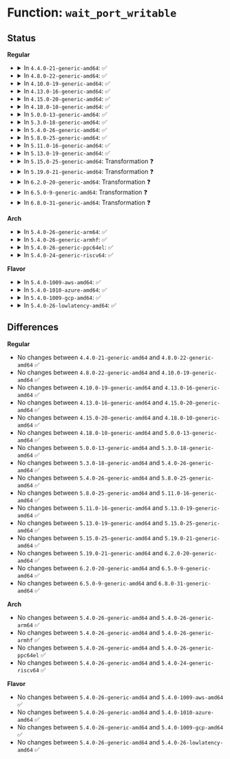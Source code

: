 # Function: <code>wait_port_writable</code>

## Status
<b>Regular</b>
<ul>
<li>
<details>
<summary>In <code>4.4.0-21-generic-amd64</code>: ✅</summary>

```c
int wait_port_writable(struct port * port, bool nonblock)
```

```json
{
  "name": "wait_port_writable",
  "collision_type": "Unique Static",
  "inline_type": "No",
  "funcs": [
    {
      "addr": 18446744071584184288,
      "name": "wait_port_writable",
      "external": false,
      "loc": "drivers/char/virtio_console.c:795",
      "file": "drivers/char/virtio_console.c",
      "inline": "seen, unknown",
      "caller_inline": [],
      "caller_func": [
        "drivers/char/virtio_console.c:port_fops_splice_write"
      ]
    }
  ],
  "symbols": [
    {
      "addr": 18446744071584184288,
      "name": "wait_port_writable",
      "section": ".text",
      "bind": "STB_LOCAL",
      "size": 396
    }
  ]
}
```
</details>
</li>
<li>
<details>
<summary>In <code>4.8.0-22-generic-amd64</code>: ✅</summary>

```c
int wait_port_writable(struct port * port, bool nonblock)
```

```json
{
  "name": "wait_port_writable",
  "collision_type": "Unique Static",
  "inline_type": "No",
  "funcs": [
    {
      "addr": 18446744071584523520,
      "name": "wait_port_writable",
      "external": false,
      "loc": "drivers/char/virtio_console.c:802",
      "file": "drivers/char/virtio_console.c",
      "inline": "seen, unknown",
      "caller_inline": [],
      "caller_func": [
        "drivers/char/virtio_console.c:port_fops_splice_write"
      ]
    }
  ],
  "symbols": [
    {
      "addr": 18446744071584523520,
      "name": "wait_port_writable",
      "section": ".text",
      "bind": "STB_LOCAL",
      "size": 396
    }
  ]
}
```
</details>
</li>
<li>
<details>
<summary>In <code>4.10.0-19-generic-amd64</code>: ✅</summary>

```c
int wait_port_writable(struct port * port, bool nonblock)
```

```json
{
  "name": "wait_port_writable",
  "collision_type": "Unique Static",
  "inline_type": "No",
  "funcs": [
    {
      "addr": 18446744071584705600,
      "name": "wait_port_writable",
      "external": false,
      "loc": "drivers/char/virtio_console.c:801",
      "file": "drivers/char/virtio_console.c",
      "inline": "seen, unknown",
      "caller_inline": [],
      "caller_func": [
        "drivers/char/virtio_console.c:port_fops_splice_write"
      ]
    }
  ],
  "symbols": [
    {
      "addr": 18446744071584705600,
      "name": "wait_port_writable",
      "section": ".text",
      "bind": "STB_LOCAL",
      "size": 379
    }
  ]
}
```
</details>
</li>
<li>
<details>
<summary>In <code>4.13.0-16-generic-amd64</code>: ✅</summary>

```c
int wait_port_writable(struct port * port, bool nonblock)
```

```json
{
  "name": "wait_port_writable",
  "collision_type": "Unique Static",
  "inline_type": "No",
  "funcs": [
    {
      "addr": 18446744071584787552,
      "name": "wait_port_writable",
      "external": false,
      "loc": "drivers/char/virtio_console.c:801",
      "file": "drivers/char/virtio_console.c",
      "inline": "seen, unknown",
      "caller_inline": [],
      "caller_func": [
        "drivers/char/virtio_console.c:port_fops_splice_write"
      ]
    }
  ],
  "symbols": [
    {
      "addr": 18446744071584787552,
      "name": "wait_port_writable",
      "section": ".text",
      "bind": "STB_LOCAL",
      "size": 362
    }
  ]
}
```
</details>
</li>
<li>
<details>
<summary>In <code>4.15.0-20-generic-amd64</code>: ✅</summary>

```c
int wait_port_writable(struct port * port, bool nonblock)
```

```json
{
  "name": "wait_port_writable",
  "collision_type": "Unique Static",
  "inline_type": "No",
  "funcs": [
    {
      "addr": 18446744071585207776,
      "name": "wait_port_writable",
      "external": false,
      "loc": "drivers/char/virtio_console.c:798",
      "file": "drivers/char/virtio_console.c",
      "inline": "seen, unknown",
      "caller_inline": [],
      "caller_func": [
        "drivers/char/virtio_console.c:port_fops_splice_write"
      ]
    }
  ],
  "symbols": [
    {
      "addr": 18446744071585207776,
      "name": "wait_port_writable",
      "section": ".text",
      "bind": "STB_LOCAL",
      "size": 355
    }
  ]
}
```
</details>
</li>
<li>
<details>
<summary>In <code>4.18.0-10-generic-amd64</code>: ✅</summary>

```c
int wait_port_writable(struct port * port, bool nonblock)
```

```json
{
  "name": "wait_port_writable",
  "collision_type": "Unique Static",
  "inline_type": "No",
  "funcs": [
    {
      "addr": 18446744071585444288,
      "name": "wait_port_writable",
      "external": false,
      "loc": "drivers/char/virtio_console.c:797",
      "file": "drivers/char/virtio_console.c",
      "inline": "seen, unknown",
      "caller_inline": [],
      "caller_func": [
        "drivers/char/virtio_console.c:port_fops_splice_write"
      ]
    }
  ],
  "symbols": [
    {
      "addr": 18446744071585444288,
      "name": "wait_port_writable",
      "section": ".text",
      "bind": "STB_LOCAL",
      "size": 340
    }
  ]
}
```
</details>
</li>
<li>
<details>
<summary>In <code>5.0.0-13-generic-amd64</code>: ✅</summary>

```c
int wait_port_writable(struct port * port, bool nonblock)
```

```json
{
  "name": "wait_port_writable",
  "collision_type": "Unique Static",
  "inline_type": "No",
  "funcs": [
    {
      "addr": 18446744071585567536,
      "name": "wait_port_writable",
      "external": false,
      "loc": "drivers/char/virtio_console.c:797",
      "file": "drivers/char/virtio_console.c",
      "inline": "seen, unknown",
      "caller_inline": [],
      "caller_func": [
        "drivers/char/virtio_console.c:port_fops_splice_write"
      ]
    }
  ],
  "symbols": [
    {
      "addr": 18446744071585567536,
      "name": "wait_port_writable",
      "section": ".text",
      "bind": "STB_LOCAL",
      "size": 340
    }
  ]
}
```
</details>
</li>
<li>
<details>
<summary>In <code>5.3.0-18-generic-amd64</code>: ✅</summary>

```c
int wait_port_writable(struct port * port, bool nonblock)
```

```json
{
  "name": "wait_port_writable",
  "collision_type": "Unique Static",
  "inline_type": "No",
  "funcs": [
    {
      "addr": 18446744071585787088,
      "name": "wait_port_writable",
      "external": false,
      "loc": "drivers/char/virtio_console.c:784",
      "file": "drivers/char/virtio_console.c",
      "inline": "seen, unknown",
      "caller_inline": [],
      "caller_func": [
        "drivers/char/virtio_console.c:port_fops_splice_write"
      ]
    }
  ],
  "symbols": [
    {
      "addr": 18446744071585787088,
      "name": "wait_port_writable",
      "section": ".text",
      "bind": "STB_LOCAL",
      "size": 373
    }
  ]
}
```
</details>
</li>
<li>
<details>
<summary>In <code>5.4.0-26-generic-amd64</code>: ✅</summary>

```c
int wait_port_writable(struct port * port, bool nonblock)
```

```json
{
  "name": "wait_port_writable",
  "collision_type": "Unique Static",
  "inline_type": "No",
  "funcs": [
    {
      "addr": 18446744071585929824,
      "name": "wait_port_writable",
      "external": false,
      "loc": "drivers/char/virtio_console.c:784",
      "file": "drivers/char/virtio_console.c",
      "inline": "seen, unknown",
      "caller_inline": [],
      "caller_func": [
        "drivers/char/virtio_console.c:port_fops_splice_write"
      ]
    }
  ],
  "symbols": [
    {
      "addr": 18446744071585929824,
      "name": "wait_port_writable",
      "section": ".text",
      "bind": "STB_LOCAL",
      "size": 373
    }
  ]
}
```
</details>
</li>
<li>
<details>
<summary>In <code>5.8.0-25-generic-amd64</code>: ✅</summary>

```c
int wait_port_writable(struct port * port, bool nonblock)
```

```json
{
  "name": "wait_port_writable",
  "collision_type": "Unique Static",
  "inline_type": "No",
  "funcs": [
    {
      "addr": 18446744071586672944,
      "name": "wait_port_writable",
      "external": false,
      "loc": "drivers/char/virtio_console.c:784",
      "file": "drivers/char/virtio_console.c",
      "inline": "seen, unknown",
      "caller_inline": [],
      "caller_func": [
        "drivers/char/virtio_console.c:port_fops_splice_write"
      ]
    }
  ],
  "symbols": [
    {
      "addr": 18446744071586672944,
      "name": "wait_port_writable",
      "section": ".text",
      "bind": "STB_LOCAL",
      "size": 647
    }
  ]
}
```
</details>
</li>
<li>
<details>
<summary>In <code>5.11.0-16-generic-amd64</code>: ✅</summary>

```c
int wait_port_writable(struct port * port, bool nonblock)
```

```json
{
  "name": "wait_port_writable",
  "collision_type": "Unique Static",
  "inline_type": "No",
  "funcs": [
    {
      "addr": 18446744071586782816,
      "name": "wait_port_writable",
      "external": false,
      "loc": "drivers/char/virtio_console.c:784",
      "file": "drivers/char/virtio_console.c",
      "inline": "seen, unknown",
      "caller_inline": [],
      "caller_func": [
        "drivers/char/virtio_console.c:port_fops_splice_write"
      ]
    }
  ],
  "symbols": [
    {
      "addr": 18446744071586782816,
      "name": "wait_port_writable",
      "section": ".text",
      "bind": "STB_LOCAL",
      "size": 647
    }
  ]
}
```
</details>
</li>
<li>
<details>
<summary>In <code>5.13.0-19-generic-amd64</code>: ✅</summary>

```c
int wait_port_writable(struct port * port, bool nonblock)
```

```json
{
  "name": "wait_port_writable",
  "collision_type": "Unique Static",
  "inline_type": "No",
  "funcs": [
    {
      "addr": 18446744071586662624,
      "name": "wait_port_writable",
      "external": false,
      "loc": "drivers/char/virtio_console.c:784",
      "file": "drivers/char/virtio_console.c",
      "inline": "seen, unknown",
      "caller_inline": [],
      "caller_func": [
        "drivers/char/virtio_console.c:port_fops_splice_write"
      ]
    }
  ],
  "symbols": [
    {
      "addr": 18446744071586662624,
      "name": "wait_port_writable",
      "section": ".text",
      "bind": "STB_LOCAL",
      "size": 647
    }
  ]
}
```
</details>
</li>
<li>
<details>
<summary>In <code>5.15.0-25-generic-amd64</code>: Transformation ❓</summary>

```c
int wait_port_writable(struct port * port, bool nonblock)
```

```json
{
  "name": "wait_port_writable",
  "collision_type": "Unique Static",
  "inline_type": "No",
  "funcs": [
    {
      "addr": 0,
      "name": "wait_port_writable",
      "external": false,
      "loc": "drivers/char/virtio_console.c:784",
      "file": "drivers/char/virtio_console.c",
      "inline": "seen, unknown",
      "caller_inline": [],
      "caller_func": [
        "drivers/char/virtio_console.c:port_fops_splice_write"
      ]
    }
  ],
  "symbols": [
    {
      "addr": 18446744071587208288,
      "name": "wait_port_writable",
      "section": ".text",
      "bind": "STB_LOCAL",
      "size": 311
    },
    {
      "addr": 18446744071592455376,
      "name": "wait_port_writable.cold",
      "section": ".text",
      "bind": "STB_LOCAL",
      "size": 20
    }
  ]
}
```
</details>
</li>
<li>
<details>
<summary>In <code>5.19.0-21-generic-amd64</code>: Transformation ❓</summary>

```c
int wait_port_writable(struct port * port, bool nonblock)
```

```json
{
  "name": "wait_port_writable",
  "collision_type": "Unique Static",
  "inline_type": "No",
  "funcs": [
    {
      "addr": 0,
      "name": "wait_port_writable",
      "external": false,
      "loc": "drivers/char/virtio_console.c:785",
      "file": "drivers/char/virtio_console.c",
      "inline": "seen, unknown",
      "caller_inline": [],
      "caller_func": [
        "drivers/char/virtio_console.c:port_fops_splice_write",
        "drivers/char/virtio_console.c:port_fops_write"
      ]
    }
  ],
  "symbols": [
    {
      "addr": 18446744071588513568,
      "name": "wait_port_writable",
      "section": ".text",
      "bind": "STB_LOCAL",
      "size": 361
    },
    {
      "addr": 18446744071594325133,
      "name": "wait_port_writable.cold",
      "section": ".text",
      "bind": "STB_LOCAL",
      "size": 20
    }
  ]
}
```
</details>
</li>
<li>
<details>
<summary>In <code>6.2.0-20-generic-amd64</code>: Transformation ❓</summary>

```c
int wait_port_writable(struct port * port, bool nonblock)
```

```json
{
  "name": "wait_port_writable",
  "collision_type": "Unique Static",
  "inline_type": "No",
  "funcs": [
    {
      "addr": 0,
      "name": "wait_port_writable",
      "external": false,
      "loc": "drivers/char/virtio_console.c:777",
      "file": "drivers/char/virtio_console.c",
      "inline": "seen, unknown",
      "caller_inline": [],
      "caller_func": [
        "drivers/char/virtio_console.c:port_fops_splice_write",
        "drivers/char/virtio_console.c:port_fops_write"
      ]
    }
  ],
  "symbols": [
    {
      "addr": 18446744071589955600,
      "name": "wait_port_writable",
      "section": ".text",
      "bind": "STB_LOCAL",
      "size": 292
    },
    {
      "addr": 18446744071596238487,
      "name": "wait_port_writable.cold",
      "section": ".text",
      "bind": "STB_LOCAL",
      "size": 20
    }
  ]
}
```
</details>
</li>
<li>
<details>
<summary>In <code>6.5.0-9-generic-amd64</code>: Transformation ❓</summary>

```c
int wait_port_writable(struct port * port, bool nonblock)
```

```json
{
  "name": "wait_port_writable",
  "collision_type": "Unique Static",
  "inline_type": "No",
  "funcs": [
    {
      "addr": 0,
      "name": "wait_port_writable",
      "external": false,
      "loc": "drivers/char/virtio_console.c:778",
      "file": "drivers/char/virtio_console.c",
      "inline": "seen, unknown",
      "caller_inline": [],
      "caller_func": [
        "drivers/char/virtio_console.c:port_fops_splice_write",
        "drivers/char/virtio_console.c:port_fops_write"
      ]
    }
  ],
  "symbols": [
    {
      "addr": 18446744071590264864,
      "name": "wait_port_writable",
      "section": ".text",
      "bind": "STB_LOCAL",
      "size": 292
    },
    {
      "addr": 18446744071596766687,
      "name": "wait_port_writable.cold",
      "section": ".text",
      "bind": "STB_LOCAL",
      "size": 20
    }
  ]
}
```
</details>
</li>
<li>
<details>
<summary>In <code>6.8.0-31-generic-amd64</code>: Transformation ❓</summary>

```c
int wait_port_writable(struct port * port, bool nonblock)
```

```json
{
  "name": "wait_port_writable",
  "collision_type": "Unique Static",
  "inline_type": "No",
  "funcs": [
    {
      "addr": 0,
      "name": "wait_port_writable",
      "external": false,
      "loc": "drivers/char/virtio_console.c:775",
      "file": "drivers/char/virtio_console.c",
      "inline": "seen, unknown",
      "caller_inline": [],
      "caller_func": [
        "drivers/char/virtio_console.c:port_fops_splice_write",
        "drivers/char/virtio_console.c:port_fops_write"
      ]
    }
  ],
  "symbols": [
    {
      "addr": 18446744071590605808,
      "name": "wait_port_writable",
      "section": ".text",
      "bind": "STB_LOCAL",
      "size": 292
    },
    {
      "addr": 18446744071597675348,
      "name": "wait_port_writable.cold",
      "section": ".text",
      "bind": "STB_LOCAL",
      "size": 20
    }
  ]
}
```
</details>
</li>
</ul>
<b>Arch</b>
<ul>
<li>
<details>
<summary>In <code>5.4.0-26-generic-arm64</code>: ✅</summary>

```c
int wait_port_writable(struct port * port, bool nonblock)
```

```json
{
  "name": "wait_port_writable",
  "collision_type": "Unique Static",
  "inline_type": "No",
  "funcs": [
    {
      "addr": 18446603336498757096,
      "name": "wait_port_writable",
      "external": false,
      "loc": "drivers/char/virtio_console.c:784",
      "file": "drivers/char/virtio_console.c",
      "inline": "seen, unknown",
      "caller_inline": [],
      "caller_func": [
        "drivers/char/virtio_console.c:port_fops_splice_write"
      ]
    }
  ],
  "symbols": [
    {
      "addr": 18446603336498757096,
      "name": "wait_port_writable",
      "section": ".text",
      "bind": "STB_LOCAL",
      "size": 388
    }
  ]
}
```
</details>
</li>
<li>
<details>
<summary>In <code>5.4.0-26-generic-armhf</code>: ✅</summary>

```c
int wait_port_writable(struct port * port, bool nonblock)
```

```json
{
  "name": "wait_port_writable",
  "collision_type": "Unique Static",
  "inline_type": "No",
  "funcs": [
    {
      "addr": 3231379084,
      "name": "wait_port_writable",
      "external": false,
      "loc": "drivers/char/virtio_console.c:784",
      "file": "drivers/char/virtio_console.c",
      "inline": "seen, unknown",
      "caller_inline": [],
      "caller_func": [
        "drivers/char/virtio_console.c:port_fops_splice_write"
      ]
    }
  ],
  "symbols": [
    {
      "addr": 3231379084,
      "name": "wait_port_writable",
      "section": ".text",
      "bind": "STB_LOCAL",
      "size": 444
    }
  ]
}
```
</details>
</li>
<li>
<details>
<summary>In <code>5.4.0-26-generic-ppc64el</code>: ✅</summary>

```c
int wait_port_writable(struct port * port, bool nonblock)
```

```json
{
  "name": "wait_port_writable",
  "collision_type": "Unique Static",
  "inline_type": "No",
  "funcs": [
    {
      "addr": 13835058055291917856,
      "name": "wait_port_writable",
      "external": false,
      "loc": "drivers/char/virtio_console.c:784",
      "file": "drivers/char/virtio_console.c",
      "inline": "seen, unknown",
      "caller_inline": [],
      "caller_func": [
        "drivers/char/virtio_console.c:port_fops_splice_write"
      ]
    }
  ],
  "symbols": [
    {
      "addr": 13835058055291917856,
      "name": "wait_port_writable",
      "section": ".text",
      "bind": "STB_LOCAL",
      "size": 616
    }
  ]
}
```
</details>
</li>
<li>
<details>
<summary>In <code>5.4.0-24-generic-riscv64</code>: ✅</summary>

```c
int wait_port_writable(struct port * port, bool nonblock)
```

```json
{
  "name": "wait_port_writable",
  "collision_type": "Unique Static",
  "inline_type": "No",
  "funcs": [
    {
      "addr": 18446743936276258010,
      "name": "wait_port_writable",
      "external": false,
      "loc": "drivers/char/virtio_console.c:784",
      "file": "drivers/char/virtio_console.c",
      "inline": "seen, unknown",
      "caller_inline": [],
      "caller_func": [
        "drivers/char/virtio_console.c:port_fops_splice_write"
      ]
    }
  ],
  "symbols": [
    {
      "addr": 18446743936276258010,
      "name": "wait_port_writable",
      "section": ".text",
      "bind": "STB_LOCAL",
      "size": 324
    }
  ]
}
```
</details>
</li>
</ul>
<b>Flavor</b>
<ul>
<li>
<details>
<summary>In <code>5.4.0-1009-aws-amd64</code>: ✅</summary>

```c
int wait_port_writable(struct port * port, bool nonblock)
```

```json
{
  "name": "wait_port_writable",
  "collision_type": "Unique Static",
  "inline_type": "No",
  "funcs": [
    {
      "addr": 18446744071585690800,
      "name": "wait_port_writable",
      "external": false,
      "loc": "drivers/char/virtio_console.c:784",
      "file": "drivers/char/virtio_console.c",
      "inline": "seen, unknown",
      "caller_inline": [],
      "caller_func": [
        "drivers/char/virtio_console.c:port_fops_splice_write"
      ]
    }
  ],
  "symbols": [
    {
      "addr": 18446744071585690800,
      "name": "wait_port_writable",
      "section": ".text",
      "bind": "STB_LOCAL",
      "size": 373
    }
  ]
}
```
</details>
</li>
<li>
<details>
<summary>In <code>5.4.0-1010-azure-amd64</code>: ✅</summary>

```c
int wait_port_writable(struct port * port, bool nonblock)
```

```json
{
  "name": "wait_port_writable",
  "collision_type": "Unique Static",
  "inline_type": "No",
  "funcs": [
    {
      "addr": 18446744071585550496,
      "name": "wait_port_writable",
      "external": false,
      "loc": "drivers/char/virtio_console.c:784",
      "file": "drivers/char/virtio_console.c",
      "inline": "seen, unknown",
      "caller_inline": [],
      "caller_func": [
        "drivers/char/virtio_console.c:port_fops_splice_write"
      ]
    }
  ],
  "symbols": [
    {
      "addr": 18446744071585550496,
      "name": "wait_port_writable",
      "section": ".text",
      "bind": "STB_LOCAL",
      "size": 373
    }
  ]
}
```
</details>
</li>
<li>
<details>
<summary>In <code>5.4.0-1009-gcp-amd64</code>: ✅</summary>

```c
int wait_port_writable(struct port * port, bool nonblock)
```

```json
{
  "name": "wait_port_writable",
  "collision_type": "Unique Static",
  "inline_type": "No",
  "funcs": [
    {
      "addr": 18446744071585880048,
      "name": "wait_port_writable",
      "external": false,
      "loc": "drivers/char/virtio_console.c:784",
      "file": "drivers/char/virtio_console.c",
      "inline": "seen, unknown",
      "caller_inline": [],
      "caller_func": [
        "drivers/char/virtio_console.c:port_fops_splice_write"
      ]
    }
  ],
  "symbols": [
    {
      "addr": 18446744071585880048,
      "name": "wait_port_writable",
      "section": ".text",
      "bind": "STB_LOCAL",
      "size": 373
    }
  ]
}
```
</details>
</li>
<li>
<details>
<summary>In <code>5.4.0-26-lowlatency-amd64</code>: ✅</summary>

```c
int wait_port_writable(struct port * port, bool nonblock)
```

```json
{
  "name": "wait_port_writable",
  "collision_type": "Unique Static",
  "inline_type": "No",
  "funcs": [
    {
      "addr": 18446744071585989040,
      "name": "wait_port_writable",
      "external": false,
      "loc": "drivers/char/virtio_console.c:784",
      "file": "drivers/char/virtio_console.c",
      "inline": "seen, unknown",
      "caller_inline": [],
      "caller_func": [
        "drivers/char/virtio_console.c:port_fops_splice_write"
      ]
    }
  ],
  "symbols": [
    {
      "addr": 18446744071585989040,
      "name": "wait_port_writable",
      "section": ".text",
      "bind": "STB_LOCAL",
      "size": 360
    }
  ]
}
```
</details>
</li>
</ul>

## Differences
<b>Regular</b>
<ul>
<li>
No changes between <code>4.4.0-21-generic-amd64</code> and <code>4.8.0-22-generic-amd64</code> ✅
</li>
<li>
No changes between <code>4.8.0-22-generic-amd64</code> and <code>4.10.0-19-generic-amd64</code> ✅
</li>
<li>
No changes between <code>4.10.0-19-generic-amd64</code> and <code>4.13.0-16-generic-amd64</code> ✅
</li>
<li>
No changes between <code>4.13.0-16-generic-amd64</code> and <code>4.15.0-20-generic-amd64</code> ✅
</li>
<li>
No changes between <code>4.15.0-20-generic-amd64</code> and <code>4.18.0-10-generic-amd64</code> ✅
</li>
<li>
No changes between <code>4.18.0-10-generic-amd64</code> and <code>5.0.0-13-generic-amd64</code> ✅
</li>
<li>
No changes between <code>5.0.0-13-generic-amd64</code> and <code>5.3.0-18-generic-amd64</code> ✅
</li>
<li>
No changes between <code>5.3.0-18-generic-amd64</code> and <code>5.4.0-26-generic-amd64</code> ✅
</li>
<li>
No changes between <code>5.4.0-26-generic-amd64</code> and <code>5.8.0-25-generic-amd64</code> ✅
</li>
<li>
No changes between <code>5.8.0-25-generic-amd64</code> and <code>5.11.0-16-generic-amd64</code> ✅
</li>
<li>
No changes between <code>5.11.0-16-generic-amd64</code> and <code>5.13.0-19-generic-amd64</code> ✅
</li>
<li>
No changes between <code>5.13.0-19-generic-amd64</code> and <code>5.15.0-25-generic-amd64</code> ✅
</li>
<li>
No changes between <code>5.15.0-25-generic-amd64</code> and <code>5.19.0-21-generic-amd64</code> ✅
</li>
<li>
No changes between <code>5.19.0-21-generic-amd64</code> and <code>6.2.0-20-generic-amd64</code> ✅
</li>
<li>
No changes between <code>6.2.0-20-generic-amd64</code> and <code>6.5.0-9-generic-amd64</code> ✅
</li>
<li>
No changes between <code>6.5.0-9-generic-amd64</code> and <code>6.8.0-31-generic-amd64</code> ✅
</li>
</ul>
<b>Arch</b>
<ul>
<li>
No changes between <code>5.4.0-26-generic-amd64</code> and <code>5.4.0-26-generic-arm64</code> ✅
</li>
<li>
No changes between <code>5.4.0-26-generic-amd64</code> and <code>5.4.0-26-generic-armhf</code> ✅
</li>
<li>
No changes between <code>5.4.0-26-generic-amd64</code> and <code>5.4.0-26-generic-ppc64el</code> ✅
</li>
<li>
No changes between <code>5.4.0-26-generic-amd64</code> and <code>5.4.0-24-generic-riscv64</code> ✅
</li>
</ul>
<b>Flavor</b>
<ul>
<li>
No changes between <code>5.4.0-26-generic-amd64</code> and <code>5.4.0-1009-aws-amd64</code> ✅
</li>
<li>
No changes between <code>5.4.0-26-generic-amd64</code> and <code>5.4.0-1010-azure-amd64</code> ✅
</li>
<li>
No changes between <code>5.4.0-26-generic-amd64</code> and <code>5.4.0-1009-gcp-amd64</code> ✅
</li>
<li>
No changes between <code>5.4.0-26-generic-amd64</code> and <code>5.4.0-26-lowlatency-amd64</code> ✅
</li>
</ul>
